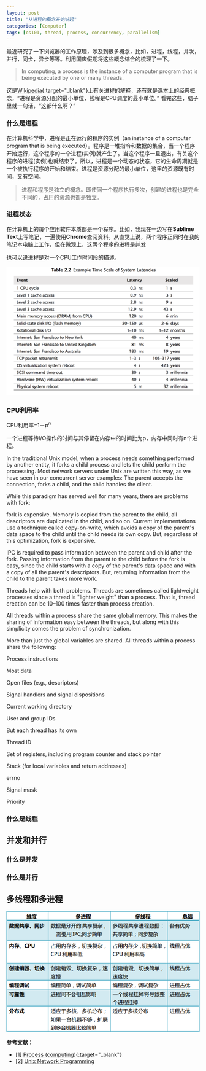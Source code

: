 ```yaml
---
layout: post
title: "从进程的概念开始说起"
categories: [Computer]
tags: [cs101, thread, process, concurrency, parallelism]
---
```


最近研究了一下浏览器的工作原理，涉及到很多概念，比如，进程，线程，并发，并行，同步，异步等等。利用国庆假期将这些概念综合的梳理了一下。

>In computing, a process is the instance of a computer program that is being executed by one or many threads.

这是[Wikipedia](https://en.wikipedia.org/wiki/Process_(computing)){:target="_blank"}上有关进程的解释，还有就是课本上的经典概念，“进程是资源分配的最小单位，线程是CPU调度的最小单位。”
看完这些，脑子里就一句话，“这都什么啊？”

### 什么是进程

在计算机科学中，进程是正在运行的程序的实例（an instance of a computer program that is being executed）。程序是一堆指令和数据的集合，当一个程序开始运行，这个程序的一个进程(实例)就产生了。当这个程序一旦退出，有关这个程序的进程(实例)也就结束了。所以，进程是一个动态的状态，它的生命周期就是一个被执行程序的开始和结束。进程是资源分配的最小单位，这里的资源既有时间，又有空间。

>进程和程序是独立的概念。即使同一个程序执行多次，创建的进程也是完全不同的，占用的资源也都是独立。

### 进程状态

在计算机上的每个应用软件本质都是一个程序。比如，我现在一边写在**Sublime Text**上写笔记，一遍使用**Chrome**查阅资料。从直觉上说，两个程序正同时在我的笔记本电脑上工作，但在微观上，这两个程序的进程是并发

也可以说进程是对一个CPU工作时间段的描述。

![](./assets/images/computing-cycles-normalize-to-seconds-latency.png)

### CPU利用率

CPU利用率=$1－p^{n}$

一个进程等待I/O操作的时间与其停留在内存中的时间比为p，内存中同时有n个进程。


In the traditional Unix model, when a process needs something performed by another entity, it forks a child process and lets the child perform the processing. Most network servers under Unix are written this way, as we have seen in our concurrent server examples: The parent accepts the connection, forks a child, and the child handles the client.

While this paradigm has served well for many years, there are problems with fork:

fork is expensive. Memory is copied from the parent to the child, all descriptors are duplicated in the child, and so on. Current implementations use a technique called copy-on-write, which avoids a copy of the parent's data space to the child until the child needs its own copy. But, regardless of this optimization, fork is expensive.

IPC is required to pass information between the parent and child after the fork. Passing information from the parent to the child before the fork is easy, since the child starts with a copy of the parent's data space and with a copy of all the parent's descriptors. But, returning information from the child to the parent takes more work.

Threads help with both problems. Threads are sometimes called lightweight processes since a thread is "lighter weight" than a process. That is, thread creation can be 10–100 times faster than process creation.

All threads within a process share the same global memory. This makes the sharing of information easy between the threads, but along with this simplicity comes the problem of synchronization.

More than just the global variables are shared. All threads within a process share the following:

Process instructions

Most data

Open files (e.g., descriptors)

Signal handlers and signal dispositions

Current working directory

User and group IDs

But each thread has its own

Thread ID

Set of registers, including program counter and stack pointer

Stack (for local variables and return addresses)

errno

Signal mask

Priority

### 什么是线程


## 并发和并行

### 什么是并发

### 什么是并行

## 多线程和多进程

![](./assets/images/45950680-6d096f00-c033-11e8-9a75-f83629bc4c84.png)

**参考文献：**

- [1] [Process (computing)](https://en.wikipedia.org/wiki/Process_(computing)){:target="_blank"}
- [2] [Unix Network Programming](http://www.masterraghu.com/subjects/np/introduction/unix_network_programming_v1.3/ch26lev1sec1.html)